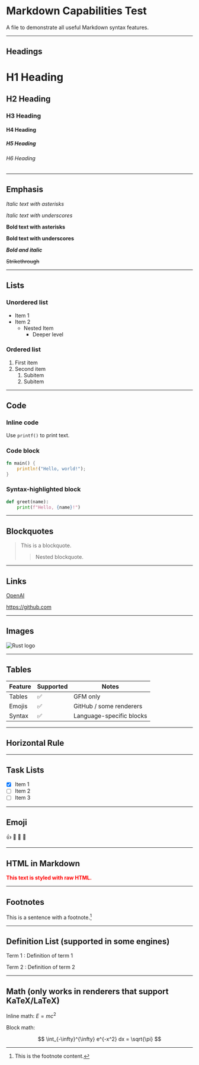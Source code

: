 # Markdown Capabilities Test

A file to demonstrate all useful Markdown syntax features.

---

## Headings

# H1 Heading
## H2 Heading
### H3 Heading
#### H4 Heading
##### H5 Heading
###### H6 Heading

---

## Emphasis

*Italic text with asterisks*

_Italic text with underscores_

**Bold text with asterisks**

__Bold text with underscores__

***Bold and italic***

~~Strikethrough~~

---

## Lists

### Unordered list

- Item 1
- Item 2
  - Nested Item
    - Deeper level

### Ordered list

1. First item
2. Second item
   1. Subitem
   2. Subitem

---

## Code

### Inline code

Use `printf()` to print text.

### Code block

````rust
fn main() {
    println!("Hello, world!");
}
````

### Syntax-highlighted block

```python
def greet(name):
    print(f"Hello, {name}!")
```

---

## Blockquotes

> This is a blockquote.
>
> > Nested blockquote.

---

## Links

[OpenAI](https://openai.com)

<https://github.com>

---

## Images

![Rust logo](https://www.rust-lang.org/static/images/rust-logo-blk.svg)

---

## Tables

| Feature    | Supported | Notes                    |
|------------|-----------|--------------------------|
| Tables     | ✅        | GFM only                 |
| Emojis     | ✅        | GitHub / some renderers  |
| Syntax     | ✅        | Language-specific blocks |

---

## Horizontal Rule

---

## Task Lists

- [x] Item 1
- [ ] Item 2
- [ ] Item 3

---

## Emoji

👍 🎉 🚀 🤖

---

## HTML in Markdown

<div style="color: red; font-weight: bold;">
This text is styled with raw HTML.
</div>

---

## Footnotes

This is a sentence with a footnote.[^1]

[^1]: This is the footnote content.

---

## Definition List (supported in some engines)

Term 1
: Definition of term 1

Term 2
: Definition of term 2

---

## Math (only works in renderers that support KaTeX/LaTeX)

Inline math: $E = mc^2$

Block math:

$$
\int_{-\infty}^{\infty} e^{-x^2} dx = \sqrt{\pi}
$$
